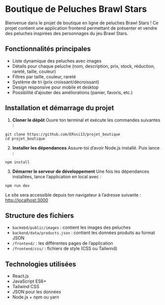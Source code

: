 # Boutique de Peluches Brawl Stars

Bienvenue dans le projet de boutique en ligne de peluches Brawl Stars ! Ce projet contient une application frontend permettant de présenter et vendre des peluches inspirées des personnages du jeu Brawl Stars.

## Fonctionnalités principales

* Liste dynamique des peluches avec images
* Détails pour chaque peluche (nom, description, prix, stock, réduction, rareté, taille, couleur)
* Filtres par taille, couleur, rareté
* Système de tri (prix croissant/décroissant)
* Design responsive pour mobile et desktop
* Possibilité d’ajouter des améliorations (panier, favoris, etc.)

## Installation et démarrage du projet

1. **Cloner le dépôt**
   Ouvre ton terminal et exécute les commandes suivantes :

```
git clone https://github.com/ERssi13/projet_boutique
cd projet_boutique
```

2. **Installer les dépendances**
   Assure-toi d’avoir Node.js installé. Puis lance :

```
npm install
```

3. **Démarrer le serveur de développement**
   Une fois les dépendances installées, lance l’application en local avec :

```
npm run dev
```


Le site sera accessible depuis ton navigateur à l’adresse suivante :
[http://localhost:3000](http://localhost:3000)

## Structure des fichiers

* `backebd/public/images` : contient les images des peluches
* `backend/data/products.json` : contient les données produits au format JSON
* `/frontend/` : les différentes pages de l’application
* `/frontend/css/` : fichiers de style (CSS ou Tailwind)

## Technologies utilisées

* React.js
* JavaScript ES6+
* Tailwind CSS
* JSON pour les données
* Node.js + npm ou yarn
